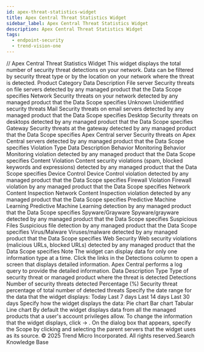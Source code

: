 ```yaml
---
id: apex-threat-statistics-widget
title: Apex Central Threat Statistics Widget
sidebar_label: Apex Central Threat Statistics Widget
description: Apex Central Threat Statistics Widget
tags:
  - endpoint-security
  - trend-vision-one
---
```


/*<![CDATA[*/ $('#title').html($('meta[name=map-description]').attr('content')); /*]]>*/ Apex Central Threat Statistics Widget This widget displays the total number of security threat detections on your network. Data can be filtered by security threat type or by the location on your network where the threat is detected. Product Category Data Description File server Security threats on file servers detected by any managed product that the Data Scope specifies Network Security threats on your network detected by any managed product that the Data Scope specifies Unknown Unidentified security threats Mail Security threats on email servers detected by any managed product that the Data Scope specifies Desktop Security threats on desktops detected by any managed product that the Data Scope specifies Gateway Security threats at the gateway detected by any managed product that the Data Scope specifies Apex Central server Security threats on Apex Central servers detected by any managed product that the Data Scope specifies Violation Type Data Description Behavior Monitoring Behavior Monitoring violation detected by any managed product that the Data Scope specifies Content Violation Content security violations (spam, blocked keywords and expressions) detected by any managed product that the Data Scope specifies Device Control Device Control violation detected by any managed product that the Data Scope specifies Firewall Violation Firewall violation by any managed product that the Data Scope specifies Network Content Inspection Network Content Inspection violation detected by any managed product that the Data Scope specifies Predictive Machine Learning Predictive Machine Learning detection by any managed product that the Data Scope specifies Spyware/Grayware Spyware/grayware detected by any managed product that the Data Scope specifies Suspicious Files Suspicious file detection by any managed product that the Data Scope specifies Virus/Malware Viruses/malware detected by any managed product that the Data Scope specifies Web Security Web security violations (malicious URLs, blocked URLs) detected by any managed product that the Data Scope specifies Note The widget can display data for only one information type at a time. Click the links in the Detections column to open a screen that displays detailed information. Apex Central performs a log query to provide the detailed information. Data Description Type Type of security threat or managed product where the threat is detected Detections Number of security threats detected Percentage (%) Security threat percentage of total number of detected threats Specify the date range for the data that the widget displays: Today Last 7 days Last 14 days Last 30 days Specify how the widget displays the data: Pie chart Bar chart Tabular Line chart By default the widget displays data from all the managed products that a user's account privileges allow. To change the information that the widget displays, click → . On the dialog box that appears, specify the Scope by clicking and selecting the parent servers that the widget uses as its source. © 2025 Trend Micro Incorporated. All rights reserved.Search Knowledge Base